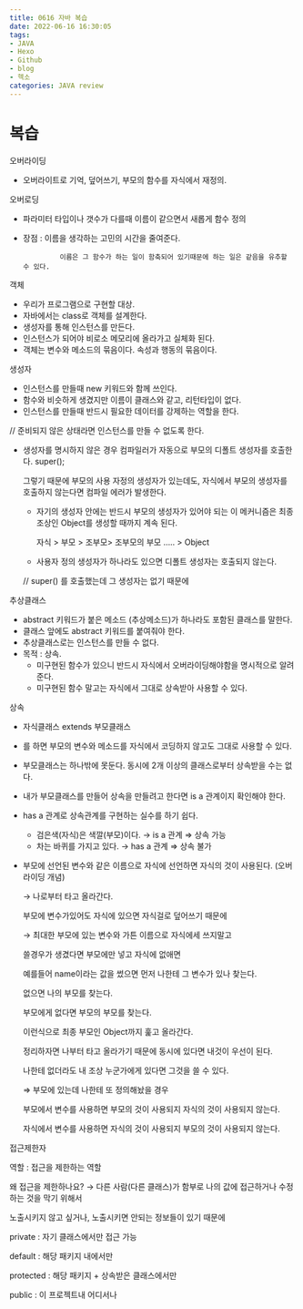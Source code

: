 ```yaml
---
title: 0616 자바 복습
date: 2022-06-16 16:30:05
tags:
- JAVA
- Hexo
- Github
- blog
- 헥소
categories: JAVA review
---
```






# 복습

오버라이딩

- 오버라이트로 기억, 덮어쓰기, 부모의 함수를 자식에서 재정의.

오버로딩

- 파라미터 타입이나 갯수가 다를때 이름이 같으면서 새롭게 함수 정의
- 장점 : 이름을 생각하는 고민의 시간을 줄여준다.
    
               이름은 그 함수가 하는 일이 함축되어 있기때문에 하는 일은 같음을 유추할 수 있다.
    

객체

- 우리가 프로그램으로 구현할 대상.
- 자바에서는 class로 객체를 설계한다.
- 생성자를 통해 인스턴스를 만든다.
- 인스턴스가 되어야 비로소 메모리에 올라가고 실체화 된다.
- 객체는 변수와 메소드의 묶음이다. 속성과 행동의 묶음이다.

생성자

- 인스턴스를 만들때 new 키워드와 함께 쓰인다.
- 함수와 비슷하게 생겼지만 이름이 클래스와 같고, 리턴타입이 없다.
- 인스턴스를 만들때 반드시 필요한 데이터를 강제하는 역할을 한다.

// 준비되지 않은 상태라면 인스턴스를 만들 수 없도록 한다.

- 생성자를 명시하지 않은 경우 컴파일러가 자동으로 부모의 디폴트 생성자를 호출한다. super();
    
    그렇기 때문에 부모의 사용 자정의 생성자가 있는데도, 자식에서 부모의 생성자를 호출하지 않는다면 컴파일 에러가 발생한다.
    
    - 자기의 생성자 안에는 반드시 부모의 생성자가 있어야 되는 이 메커니즘은 최종 조상인 Object를 생성할 때까지 계속 된다.
        
        자식 > 부모 > 조부모> 조부모의 부모 ….. > Object
        
    - 사용자 정의 생성자가 하나라도 있으면 디폴트 생성자는 호출되지 않는다.
    
    // super() 를 호출했는데 그 생성자는 없기 때문에
    

추상클래스

- abstract 키워드가 붙은 메소드 (추상메소드)가 하나라도 포함된 클래스를 말한다.
- 클래스 앞에도 abstract 키워드를 붙여줘야 한다.
- 추상클래스로는 인스턴스를 만들 수 없다.
- 목적 : 상속.
    - 미구현된 함수가 있으니 반드시 자식에서 오버라이딩해야함을 명시적으로 알려준다.
    - 미구현된 함수 말고는 자식에서 그대로 상속받아 사용할 수 있다.

상속

- 자식클래스 extends 부모클래스
- 를 하면  부모의 변수와 메소드를 자식에서 코딩하지 않고도 그대로 사용할 수 있다.
- 부모클래스는 하나밖에 못둔다. 동시에 2개 이상의 클래스로부터 상속받을 수는 없다.

- 내가 부모클래스를 만들어 상속을 만들려고 한다면 is a 관계이지 확인해야 한다.
- has a 관계로 상속관계를 구현하는 실수를 하기 쉽다.
    - 검은색(자식)은 색깔(부모)이다. → is a 관계 ⇒ 상속 가능
    - 차는 바퀴를 가지고 있다. → has a 관계 ⇒ 상속 불가
- 부모에 선언된 변수와 같은 이름으로 자식에 선언하면 자식의 것이 사용된다. (오버라이딩 개념)
    
    → 나로부터 타고 올라간다.
    
    부모에 변수가있어도 자식에 있으면 자식걸로 덮어쓰기 때문에
    
    → 최대한 부모에 있는 변수와 가튼 이름으로 자식에세 쓰지말고
    
    쓸경우가 생겼다면 부모에만 넣고 자식에 없애면
    
    예를들어 name이라는 값을 썼으면 먼저 나한테 그 변수가 있나 찾는다.
    
    없으면 나의 부모를 찾는다.
    
    부모에게 없다면 부모의 부모를 찾는다.
    
    이런식으로 최종 부모인 Object까지 훑고 올라간다.
    
    정리하자면 나부터 타고 올라가기 때문에 동시에 있다면 내것이 우선이 된다.
    
    나한테 없더라도 내 조상 누군가에게 있다면 그것을 쓸 수 있다.
    
    ⇒ 부모에 있는데 나한테 또 정의해놨을 경우
    
    부모에서 변수를 사용하면 부모의 것이 사용되지 자식의 것이 사용되지 않는다.
    
    자식에서 변수를 사용하면 자식의 것이 사용되지 부모의 것이 사용되지 않는다.
    

접근제한자

역할 : 접근을 제한하는 역할

왜 접근을 제한하나요? → 다른 사람(다른 클래스)가 함부로 나의 값에 접근하거나 수정하는 것을          막기 위해서

노출시키지 않고 싶거나, 노출시키면 안되는 정보들이 있기 때문에

private : 자기 클래스에서만 접근 가능

default : 해당 패키지 내에서만

protected : 해당 패키지 + 상속받은 클래스에서만

public : 이 프로젝트내 어디서나